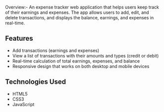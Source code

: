  Overview:-
An expense tracker web application that helps users keep track of their earnings and expenses. The app allows users to add, edit, and delete transactions, and displays the balance, earnings, and expenses in real-time.

## Features
- Add transactions (earnings and expenses)
- View a list of transactions with their amounts and types (credit or debit)
- Real-time calculation of total earnings, expenses, and balance
- Responsive design that works on both desktop and mobile devices

## Technologies Used
- HTML5
- CSS3
- JavaScript
